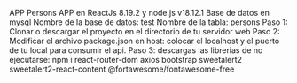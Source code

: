 APP Persons
APP en  ReactJs  8.19.2 y node.js v18.12.1
Base de datos en mysql
Nombre de la base de datos: test
Nombre de la tabla: persons
Paso 1: Clonar o descargar el proyecto en el directorio de tu servidor web
Paso 2: Modificar el archivo package.json en host: colocar el localhost y el puerto de tu local para consumir el api.
Paso 3: descargas las librerias de no ejecutarse:
npm i react-router-dom axios bootstrap sweetalert2 sweetalert2-react-content @fortawesome/fontawesome-free
